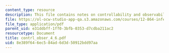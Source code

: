 ```yaml
---
content_type: resource
description: This file contains notes on controllability and observability.
file: https://ol-ocw-studio-app-qa.s3.amazonaws.com/courses/12-864-inference-from-data-and-models-spring-2005/8e389f646ec584ad6d3d50912bdd97aa_contrl_obser_4_6.pdf
file_type: application/pdf
parent_uid: e31ddbff-1ff0-3bfb-0353-d7cdba211ac2
resourcetype: Document
title: contrl_obser_4_6.pdf
uid: 8e389f64-6ec5-84ad-6d3d-50912bdd97aa
---
```

